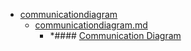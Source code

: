 - <a href = "E:\Node_projects\Node_Way\NBase\_Md\_Index\__Closer\_Uml\Main_I\contaners\contaner_2\courses\EA_tutorials\whatisuml\umldiagrams\behavioraldiagrams\communicationdiagram\cat.communicationdiagram\dir.communicationdiagram.md">communicationdiagram</a>
    - <a href = "E:\Node_projects\Node_Way\NBase\_Md\_Index\__Closer\_Uml\Main_I\contaners\contaner_2\courses\EA_tutorials\whatisuml\umldiagrams\behavioraldiagrams\communicationdiagram\communicationdiagram.md">communicationdiagram.md</a>
        - *#### [Communication Diagram](https://sparxsystems.com/enterprise_architect_user_guide/15.1/model_domains/communicationdiagram.html)
